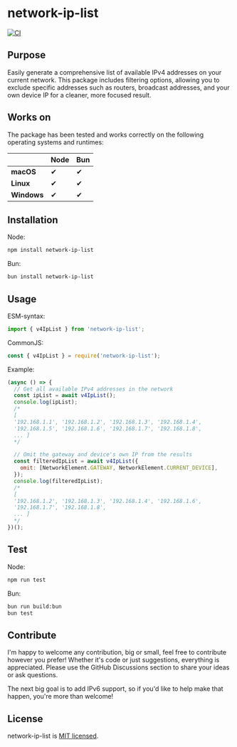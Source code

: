 # network-ip-list
[![CI](https://github.com/lucafornerone/network-ip-list/workflows/CI/badge.svg)](https://github.com/lucafornerone/network-ip-list/actions?query=workflow%3ACI)

## Purpose

Easily generate a comprehensive list of available IPv4 addresses on your current network. This package includes filtering options, allowing you to exclude specific addresses such as routers, broadcast addresses, and your own device IP for a cleaner, more focused result.

## Works on
The package has been tested and works correctly on the following operating systems and runtimes:

|             | Node | Bun  |
|-------------|------|----- |
| **macOS**   |  ✔  |  ✔  |
| **Linux**   |  ✔  |  ✔  |
| **Windows** |  ✔  |  ✔  |

## Installation

Node:

```bash
npm install network-ip-list
```

Bun:

```bash
bun install network-ip-list
```

## Usage

ESM-syntax:

```javascript
import { v4IpList } from 'network-ip-list';
```

CommonJS:

```javascript
const { v4IpList } = require('network-ip-list');
```

Example:

```javascript
(async () => {
  // Get all available IPv4 addresses in the network
  const ipList = await v4IpList();
  console.log(ipList);
  /*
  [
  '192.168.1.1', '192.168.1.2', '192.168.1.3', '192.168.1.4',
  '192.168.1.5', '192.168.1.6', '192.168.1.7', '192.168.1.8',
  ... ]
  */

  // Omit the gateway and device's own IP from the results
  const filteredIpList = await v4IpList({
    omit: [NetworkElement.GATEWAY, NetworkElement.CURRENT_DEVICE],
  });
  console.log(filteredIpList);
  /*
  [
  '192.168.1.2', '192.168.1.3', '192.168.1.4', '192.168.1.6',
  '192.168.1.7', '192.168.1.8',
  ... ]
  */
})();
```

## Test

Node:

```bash
npm run test
```

Bun:

```bash
bun run build:bun
bun test
```

## Contribute

I'm happy to welcome any contribution, big or small, feel free to contribute however you prefer! Whether it's code or just suggestions, everything is appreciated.
Please use the GitHub Discussions section to share your ideas or ask questions.

The next big goal is to add IPv6 support, so if you'd like to help make that happen, you're more than welcome!

## License

network-ip-list is [MIT licensed](LICENSE).
